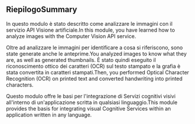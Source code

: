 ## <a name="summary"></a><span data-ttu-id="f147d-101">Riepilogo</span><span class="sxs-lookup"><span data-stu-id="f147d-101">Summary</span></span>

<span data-ttu-id="f147d-102">In questo modulo è stato descritto come analizzare le immagini con il servizio API Visione artificiale.</span><span class="sxs-lookup"><span data-stu-id="f147d-102">In this module, you have learned how to analyze images with the Computer Vision API service.</span></span>

<span data-ttu-id="f147d-103">Oltre ad analizzare le immagini per identificare a cosa si riferiscono, sono state generate anche le anteprime.</span><span class="sxs-lookup"><span data-stu-id="f147d-103">You analyzed images to know what they are, as well as generated thumbnails.</span></span> <span data-ttu-id="f147d-104">È stato quindi eseguito il riconoscimento ottico dei caratteri (OCR) sul testo stampato e la grafia è stata convertita in caratteri stampati.</span><span class="sxs-lookup"><span data-stu-id="f147d-104">Then, you performed Optical Character Recognition (OCR) on printed text and converted handwriting into printed characters.</span></span>

<span data-ttu-id="f147d-105">Questo modulo offre le basi per l'integrazione di Servizi cognitivi visivi all'interno di un'applicazione scritta in qualsiasi linguaggio.</span><span class="sxs-lookup"><span data-stu-id="f147d-105">This module provides the basis for integrating visual Cognitive Services within an application written in any language.</span></span>